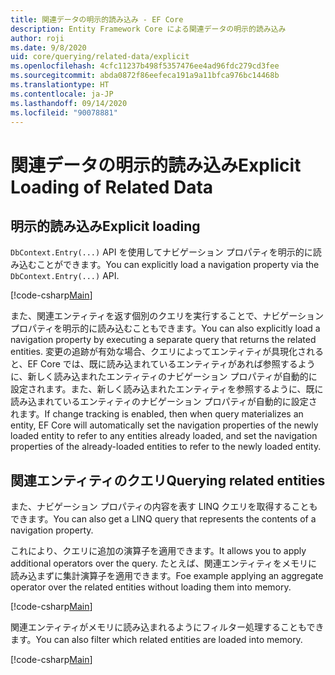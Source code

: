 ```yaml
---
title: 関連データの明示的読み込み - EF Core
description: Entity Framework Core による関連データの明示的読み込み
author: roji
ms.date: 9/8/2020
uid: core/querying/related-data/explicit
ms.openlocfilehash: 4cfc11237b498f5357476ee4ad96fdc279cd3fee
ms.sourcegitcommit: abda0872f86eefeca191a9a11bfca976bc14468b
ms.translationtype: HT
ms.contentlocale: ja-JP
ms.lasthandoff: 09/14/2020
ms.locfileid: "90078881"
---
```

# <a name="explicit-loading-of-related-data"></a><span data-ttu-id="47b11-103">関連データの明示的読み込み</span><span class="sxs-lookup"><span data-stu-id="47b11-103">Explicit Loading of Related Data</span></span>

## <a name="explicit-loading"></a><span data-ttu-id="47b11-104">明示的読み込み</span><span class="sxs-lookup"><span data-stu-id="47b11-104">Explicit loading</span></span>

<span data-ttu-id="47b11-105">`DbContext.Entry(...)` API を使用してナビゲーション プロパティを明示的に読み込むことができます。</span><span class="sxs-lookup"><span data-stu-id="47b11-105">You can explicitly load a navigation property via the `DbContext.Entry(...)` API.</span></span>

[!code-csharp[Main](../../../../samples/core/Querying/RelatedData/Sample.cs#Eager)]

<span data-ttu-id="47b11-106">また、関連エンティティを返す個別のクエリを実行することで、ナビゲーション プロパティを明示的に読み込むこともできます。</span><span class="sxs-lookup"><span data-stu-id="47b11-106">You can also explicitly load a navigation property by executing a separate query that returns the related entities.</span></span> <span data-ttu-id="47b11-107">変更の追跡が有効な場合、クエリによってエンティティが具現化されると、EF Core では、既に読み込まれているエンティティがあれば参照するように、新しく読み込まれたエンティティのナビゲーション プロパティが自動的に設定されます。また、新しく読み込まれたエンティティを参照するように、既に読み込まれているエンティティのナビゲーション プロパティが自動的に設定されます。</span><span class="sxs-lookup"><span data-stu-id="47b11-107">If change tracking is enabled, then when query materializes an entity, EF Core will automatically set the navigation properties of the newly loaded entity to refer to any entities already loaded, and set the navigation properties of the already-loaded entities to refer to the newly loaded entity.</span></span>

## <a name="querying-related-entities"></a><span data-ttu-id="47b11-108">関連エンティティのクエリ</span><span class="sxs-lookup"><span data-stu-id="47b11-108">Querying related entities</span></span>

<span data-ttu-id="47b11-109">また、ナビゲーション プロパティの内容を表す LINQ クエリを取得することもできます。</span><span class="sxs-lookup"><span data-stu-id="47b11-109">You can also get a LINQ query that represents the contents of a navigation property.</span></span>

<span data-ttu-id="47b11-110">これにより、クエリに追加の演算子を適用できます。</span><span class="sxs-lookup"><span data-stu-id="47b11-110">It allows you to apply additional operators over the query.</span></span> <span data-ttu-id="47b11-111">たとえば、関連エンティティをメモリに読み込まずに集計演算子を適用できます。</span><span class="sxs-lookup"><span data-stu-id="47b11-111">Foe example applying an aggregate operator over the related entities without loading them into memory.</span></span>

[!code-csharp[Main](../../../../samples/core/Querying/RelatedData/Sample.cs#NavQueryAggregate)]

<span data-ttu-id="47b11-112">関連エンティティがメモリに読み込まれるようにフィルター処理することもできます。</span><span class="sxs-lookup"><span data-stu-id="47b11-112">You can also filter which related entities are loaded into memory.</span></span>

[!code-csharp[Main](../../../../samples/core/Querying/RelatedData/Sample.cs#NavQueryFiltered)]
